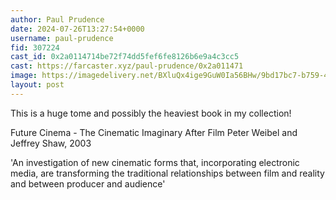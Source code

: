 ```yaml
---
author: Paul Prudence
date: 2024-07-26T13:27:54+0000
username: paul-prudence
fid: 307224
cast_id: 0x2a0114714be72f74dd5fef6fe8126b6e9a4c3cc5
cast: https://farcaster.xyz/paul-prudence/0x2a011471
image: https://imagedelivery.net/BXluQx4ige9GuW0Ia56BHw/9bd17bc7-b759-4106-2711-cdcecaf64600/original
layout: post
---
```


This is a huge tome and possibly the heaviest book in my collection!

Future Cinema - The Cinematic Imaginary After Film
Peter Weibel and Jeffrey Shaw, 2003

'An investigation of new cinematic forms that, incorporating electronic media, are transforming the traditional relationships between film and reality and between producer and audience'

<img src='https://imagedelivery.net/BXluQx4ige9GuW0Ia56BHw/9bd17bc7-b759-4106-2711-cdcecaf64600/original' alt='' referrerpolicy='no-referrer'/>
